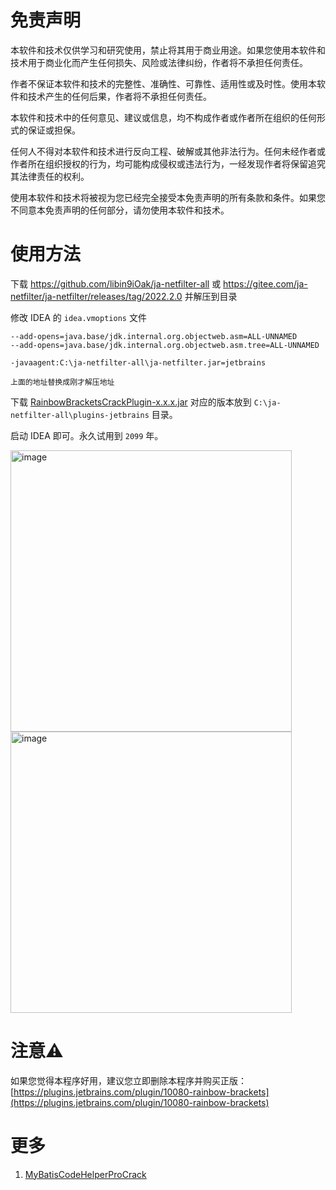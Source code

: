 # 免责声明

本软件和技术仅供学习和研究使用，禁止将其用于商业用途。如果您使用本软件和技术用于商业化而产生任何损失、风险或法律纠纷，作者将不承担任何责任。

作者不保证本软件和技术的完整性、准确性、可靠性、适用性或及时性。使用本软件和技术产生的任何后果，作者将不承担任何责任。

本软件和技术中的任何意见、建议或信息，均不构成作者或作者所在组织的任何形式的保证或担保。

任何人不得对本软件和技术进行反向工程、破解或其他非法行为。任何未经作者或作者所在组织授权的行为，均可能构成侵权或违法行为，一经发现作者将保留追究其法律责任的权利。

使用本软件和技术将被视为您已经完全接受本免责声明的所有条款和条件。如果您不同意本免责声明的任何部分，请勿使用本软件和技术。

# 使用方法

下载 https://github.com/libin9iOak/ja-netfilter-all 或 https://gitee.com/ja-netfilter/ja-netfilter/releases/tag/2022.2.0
并解压到目录

修改 IDEA 的 `idea.vmoptions` 文件

```text
--add-opens=java.base/jdk.internal.org.objectweb.asm=ALL-UNNAMED
--add-opens=java.base/jdk.internal.org.objectweb.asm.tree=ALL-UNNAMED

-javaagent:C:\ja-netfilter-all\ja-netfilter.jar=jetbrains

上面的地址替换成刚才解压地址
```

下载 [RainbowBracketsCrackPlugin-x.x.x.jar](https://github.com/starxg/RainbowBracketsCrack/releases) 对应的版本放到 `C:\ja-netfilter-all\plugins-jetbrains` 目录。


启动 IDEA 即可。永久试用到 `2099` 年。

<img width="450" alt="image" src="https://github.com/starxg/RainbowBracketsCrack/assets/34997494/217f17c4-d24d-4d30-8a91-34a24ecf1004">
<img width="450" alt="image" src="https://github.com/starxg/RainbowBracketsCrack/assets/34997494/729947ef-6658-4124-885b-719be0ffb8a1">


# 注意⚠️

如果您觉得本程序好用，建议您立即删除本程序并购买正版：[https://plugins.jetbrains.com/plugin/10080-rainbow-brackets](https://plugins.jetbrains.com/plugin/10080-rainbow-brackets)

# 更多

1. [MyBatisCodeHelperProCrack](https://github.com/starxg/MyBatisCodeHelperProCrack)
